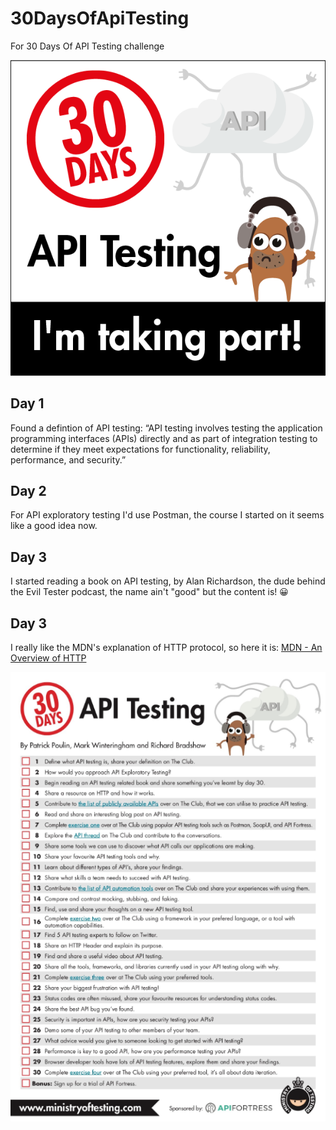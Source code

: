 # 30DaysOfApiTesting
For 30 Days Of API Testing challenge

![30 Days Of API Testing Challenge Badge](30_Days_of_API_Testing_Images_BADGE.png)

## Day 1
Found a defintion of API testing: “API testing involves testing the application programming interfaces (APIs) directly and as part of integration testing to determine if they meet expectations for functionality, reliability, performance, and security.” 

## Day 2
For API exploratory testing I'd use Postman, the course I started on it seems like a good idea now.

## Day 3
I started reading a book on API testing, by Alan Richardson, the dude behind the Evil Tester podcast, the name ain't "good" but the content is! 😀

## Day 3
I really like the MDN's explanation of HTTP protocol, so here it is: [MDN - An Overview of HTTP](https://developer.mozilla.org/en-US/docs/Web/HTTP/Overview)

![30 Days Of API Testing Challenge Goals](30DaysOfAPITestingChecklist.png)

